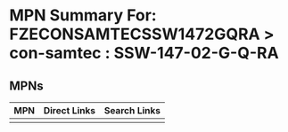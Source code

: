 



# MPN Summary For: FZECONSAMTECSSW1472GQRA > con-samtec : SSW-147-02-G-Q-RA

## MPNs
  

|MPN|Direct Links|Search Links|
| :--- | :--- | :--- |
||||
